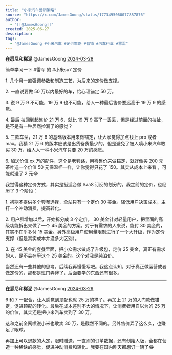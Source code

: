 ```yaml
---
title: "小米汽车营销策略"
source: "https://x.com/JamesGoong/status/1773495060077887876"
author:
  - "[[@JamesGoong]]"
created: 2025-06-27
description:
tags:
  - "@JamesGoong #小米汽车 #定价策略 #营销 #汽车行业 #雷军"
---
```

**在悉尼和稀泥** @JamesGoong [2024-03-28](https://x.com/JamesGoong/status/1773495060077887876)

简单学习一下 #雷军 的 #小米su7 定价

1\. 几个月一直强调参数和制造工艺，为后来的定价做支撑。

2\. 一直说要做 50 万以内最好的车，给心理锚定 50 万。

3\. 说 9 万 9 不可能，19 万 9 也不可能，给人一种最后售价要远高于 19 万 9 的感觉。

4\. 最后 拉回到起售价 21 万 6，就比 19 万 9 高了一丢丢，但是经过前面的拉扯，是不是有一种居然捡漏了的感觉？

5\. 三款车型，21 万 6 的基础版本用来做锚定，让大家觉得加点钱上 pro 或者 max。我猜 21 万 6 的版本应该是出货备货最少的。但是避免了被人喷小米汽车敢买 30 万，给人人一种小米汽车只要 20 万的感觉。

6\. 加送价值 xx 万的配件，这个是老套路，用零售价来做锚定，就好像买 200 元茶叶送一个价值 50 元保温杯一样，让你觉得只花了 150。其实从成本上来看 ，可能就送了 2 元😂

我觉得这种定价方式，其实是挺适合做 SaaS 订阅的划分的。我之前的定价，也经历了 3 个阶段：

1\. 初期不提供多个套餐选择，全站只有一个定价 30 美金。降低用户决策成本，主打一个冲动消费，提高转化。

2\. 用户群增加以后，开始拆分成 3 个定价， 30 美金针对轻量用户，把里面的高级功能拆出来做了一个 45 美金的方案。对于有需求的人来说，能付 30 美金的，其实不在乎多付 15 美金。另外高级用户使用量限制进行了一个大升级，作为定价支撑（但是其实成本并没多大区别）。

3\. 在 45 美金的套餐里面，把小众需求做成了升级包，定价 25 美金，真正有需求的人，是不会在乎这个 25 美金的。这个对我是纯溢价。

当然还有一些其他的思考。后续我再慢慢写吧。我这点认知，对于真正做运营或者做定价的，那都是班门弄斧了，后面要学的东西还有很多。

---

**在悉尼和稀泥** @JamesGoong [2024-03-29](https://x.com/JamesGoong/status/1773502422767522019)

6 和 7 一配合，让人感觉到顶配也就 25 万的样子。再加上 21 万的入门款做锚定，促进顶配的转化。最后在成本差别不大的情况下，让消费者用自以为的 25 万的价位，其实还是把小米汽车卖到了 30 万。

这和之前全网喷说小米也敢卖 30 万，是截然不同的。另外售价弄了这么久，也赚足了眼球。

再加上可以退款的大定，限时赠送，一直刷的订单数据，还有创始人版，全都在营造一种稀缺的感觉，促进冲动消费和转化。我要在国内昨天都想订一辆了😂
